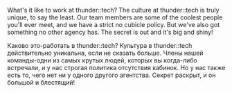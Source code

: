 
What's it like to work at thunder::tech?
The culture at thunder::tech is truly unique, to say the least. Our team members are some of the coolest people you'll ever meet, and we have a strict no cubicle policy. But we've also got something no other agency has. The secret is out and it's big and shiny!

Каково это-работать в thunder::tech?
Культура в thunder::tech действительно уникальна, если не сказать больше. Члены нашей команды-одни из самых крутых людей, которых вы когда-либо встречали, и у нас строгая политика отсутствия кабинок. Но у нас также есть то, чего нет ни у одного другого агентства. Секрет раскрыт, и он большой и блестящий!
